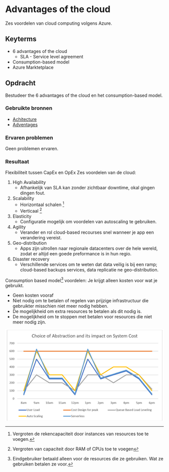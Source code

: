 # Advantages of the cloud
Zes voordelen van cloud computing volgens Azure. 

## Keyterms
* 6 advantages of the cloud
    * SLA - Service level agreement
* Consumption-based model
* Azure Marktetplace

## Opdracht
Bestudeer the 6 advantages of the cloud en het consumption-based model.

### Gebruikte bronnen
- [Achitecture](https://docs.microsoft.com/en-us/azure/architecture/framework/cost/design-price)
- [Adventages](https://docs.microsoft.com/en-us/learn/modules/fundamental-azure-concepts/benefits-of-cloud-computing)

### Ervaren problemen
Geen problemen ervaren.

### Resultaat
Flexibiliteit tussen CapEx en OpEx
Zes voordelen van de cloud:
1. High Availability
    * Afhankelijk van SLA kan zonder zichtbaar downtime, okal gingen dingen fout.
2. Scalability
    * Horizontaal schalen [^1]
    * Verticaal [^2]
3. Elasticity
    * Configuratie mogelijk om voordelen van autoscaling te gebruiken. 
4. Agility 
    * Verander en rol cloud-based recourses snel wanneer je app een verandering vereist.
5. Geo-distribution
    * Apps zijn uitrollen naar regionale datacenters over de hele wereld, zodat er altijd een goede preformance is in hun regio.
6. Disaster recovery
    * Verschillende services om te weten dat data veilig is bij een ramp; cloud-based backups services, data replicatie ne geo-distribution.

[^1]: Vergroten de rekencapaciteit door instances van resources toe te voegen.
[^2]: Vergroten van capaciteit door RAM of CPUs toe te voegen 


Consumption based model[^3] voordelen:
Je krijgt alleen kosten voor wat je gebruikt.
 * Geen kosten vooraf
 * Niet nodig om te betalen of regelen van prijzige infrastructuur die gebruikter misschien niet meer nodig hebben. 
 * De mogelijkheid om extra resources te betalen als dit nodig is.
 * De mogelijkheid om te stoppen met betalen voor resources die niet meer nodig zijn. 

[^3]: Eindgebruiker betaald alleen voor de resources die ze gebruiken. Wat ze gebruiken betalen ze voor.

![Cloudservices-cost](../00_includes/02_Cloud_01/cloudservices-cost.png)